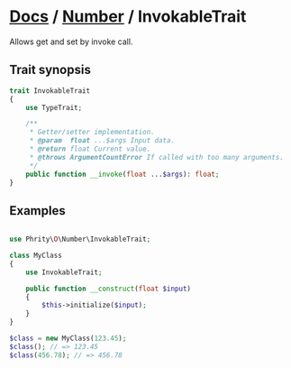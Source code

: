 # [Docs](../../README.md) / [Number](../Number.md) / InvokableTrait

Allows get and set by invoke call.

## Trait synopsis

```php
trait InvokableTrait
{
    use TypeTrait;

    /**
     * Getter/setter implementation.
     * @param  float ...$args Input data.
     * @return float Current value.
     * @throws ArgumentCountError If called with too many arguments.
     */
    public function __invoke(float ...$args): float;
}
```

## Examples

```php

use Phrity\O\Number\InvokableTrait;

class MyClass
{
    use InvokableTrait;

    public function __construct(float $input)
    {
        $this->initialize($input);
    }
}

$class = new MyClass(123.45);
$class(); // => 123.45
$class(456.78); // => 456.78
```
